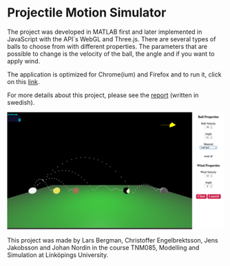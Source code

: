 # Projectile Motion Simulator

The project was developed in MATLAB first and later implemented in JavaScript with the API´s WebGL and Three.js.
There are several types of balls to choose from with different properties. The parameters that are possible to change is the velocity of the ball, the angle and if you want to apply wind.

The application is optimized for Chrome(ium) and Firefox and to run it, click on this [link](https://cdn.rawgit.com/chren574/Projectile-Motion-Simulator/master/index.html).

For more details about this project, please see the [report](https://cdn.rawgit.com/chren574/Projectile-Motion-Simulator/master/Projekt_Rapport.pdf) (written in swedish).


![GitHub Logo](/images/kastbana_v2.png)

This project was made by Lars Bergman, Christoffer Engelbrektsson, Jens Jakobsson and Johan Nordin in the course TNM085, Modelling and Simulation at Linköpings University. 
